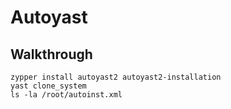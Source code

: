 # Autoyast 

## Walkthrough 

```
zypper install autoyast2 autoyast2-installation 
yast clone_system 
ls -la /root/autoinst.xml
```
